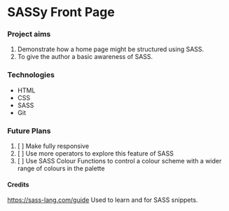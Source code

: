 # SASSy Front Page

### Project aims
1. Demonstrate how a home page might be structured using SASS.
2. To give the author a basic awareness of SASS.

### Technologies

* HTML
* CSS
* SASS
* Git

### Future Plans
1. [ ] Make fully responsive
2. [ ] Use more operators to explore this feature of SASS
3. [ ] Use SASS Colour Functions to control a colour scheme with a wider range of colours in the palette

#### Credits

https://sass-lang.com/guide Used to learn and for SASS snippets.